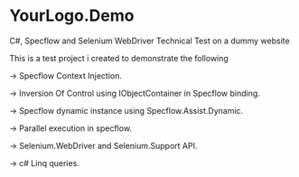 # YourLogo.Demo

C#, Specflow and Selenium WebDriver Technical Test on a dummy website

This is a test project i created to demonstrate the following

-> Specflow Context Injection.

-> Inversion Of Control using IObjectContainer in Specflow binding.

-> Specflow dynamic instance using Specflow.Assist.Dynamic.

-> Parallel execution in specflow.

-> Selenium.WebDriver and Selenium.Support API.

-> c# Linq queries.
